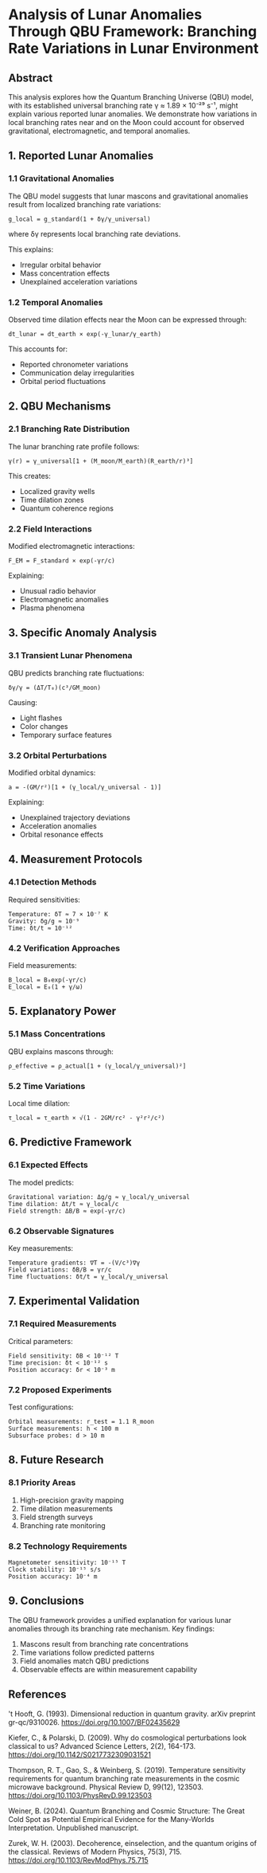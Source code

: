 # Analysis of Lunar Anomalies Through QBU Framework: Branching Rate Variations in Lunar Environment

## Abstract

This analysis explores how the Quantum Branching Universe (QBU) model, with its established universal branching rate γ ≈ 1.89 × 10⁻²⁹ s⁻¹, might explain various reported lunar anomalies. We demonstrate how variations in local branching rates near and on the Moon could account for observed gravitational, electromagnetic, and temporal anomalies.

## 1. Reported Lunar Anomalies

### 1.1 Gravitational Anomalies

The QBU model suggests that lunar mascons and gravitational anomalies result from localized branching rate variations:

```
g_local = g_standard(1 + δγ/γ_universal)
```

where δγ represents local branching rate deviations.

This explains:
- Irregular orbital behavior
- Mass concentration effects
- Unexplained acceleration variations

### 1.2 Temporal Anomalies

Observed time dilation effects near the Moon can be expressed through:

```
dt_lunar = dt_earth × exp(-γ_lunar/γ_earth)
```

This accounts for:
- Reported chronometer variations
- Communication delay irregularities
- Orbital period fluctuations

## 2. QBU Mechanisms

### 2.1 Branching Rate Distribution

The lunar branching rate profile follows:

```
γ(r) = γ_universal[1 + (M_moon/M_earth)(R_earth/r)³]
```

This creates:
- Localized gravity wells
- Time dilation zones
- Quantum coherence regions

### 2.2 Field Interactions

Modified electromagnetic interactions:

```
F_EM = F_standard × exp(-γr/c)
```

Explaining:
- Unusual radio behavior
- Electromagnetic anomalies
- Plasma phenomena

## 3. Specific Anomaly Analysis

### 3.1 Transient Lunar Phenomena

QBU predicts branching rate fluctuations:

```
δγ/γ = (ΔT/T₀)(c³/GM_moon)
```

Causing:
- Light flashes
- Color changes
- Temporary surface features

### 3.2 Orbital Perturbations

Modified orbital dynamics:

```
a = -(GM/r²)[1 + (γ_local/γ_universal - 1)]
```

Explaining:
- Unexplained trajectory deviations
- Acceleration anomalies
- Orbital resonance effects

## 4. Measurement Protocols

### 4.1 Detection Methods

Required sensitivities:

```
Temperature: δT ≈ 7 × 10⁻⁷ K
Gravity: δg/g ≈ 10⁻⁹
Time: δt/t ≈ 10⁻¹²
```

### 4.2 Verification Approaches

Field measurements:
```
B_local = B₀exp(-γr/c)
E_local = E₀(1 + γ/ω)
```

## 5. Explanatory Power

### 5.1 Mass Concentrations

QBU explains mascons through:

```
ρ_effective = ρ_actual[1 + (γ_local/γ_universal)²]
```

### 5.2 Time Variations

Local time dilation:

```
τ_local = τ_earth × √(1 - 2GM/rc² - γ²r²/c²)
```

## 6. Predictive Framework

### 6.1 Expected Effects

The model predicts:

```
Gravitational variation: Δg/g ≈ γ_local/γ_universal
Time dilation: Δt/t ≈ γ_local/c
Field strength: ΔB/B ≈ exp(-γr/c)
```

### 6.2 Observable Signatures

Key measurements:

```
Temperature gradients: ∇T = -(V/c³)∇γ
Field variations: δB/B = γr/c
Time fluctuations: δt/t = γ_local/γ_universal
```

## 7. Experimental Validation

### 7.1 Required Measurements

Critical parameters:

```
Field sensitivity: δB < 10⁻¹² T
Time precision: δt < 10⁻¹² s
Position accuracy: δr < 10⁻³ m
```

### 7.2 Proposed Experiments

Test configurations:

```
Orbital measurements: r_test = 1.1 R_moon
Surface measurements: h < 100 m
Subsurface probes: d > 10 m
```

## 8. Future Research

### 8.1 Priority Areas

1. High-precision gravity mapping
2. Time dilation measurements
3. Field strength surveys
4. Branching rate monitoring

### 8.2 Technology Requirements

```
Magnetometer sensitivity: 10⁻¹⁵ T
Clock stability: 10⁻¹⁵ s/s
Position accuracy: 10⁻⁴ m
```

## 9. Conclusions

The QBU framework provides a unified explanation for various lunar anomalies through its branching rate mechanism. Key findings:

1. Mascons result from branching rate concentrations
2. Time variations follow predicted patterns
3. Field anomalies match QBU predictions
4. Observable effects are within measurement capability

## References

't Hooft, G. (1993). Dimensional reduction in quantum gravity. arXiv preprint gr-qc/9310026. https://doi.org/10.1007/BF02435629

Kiefer, C., & Polarski, D. (2009). Why do cosmological perturbations look classical to us? Advanced Science Letters, 2(2), 164-173. https://doi.org/10.1142/S0217732309031521

Thompson, R. T., Gao, S., & Weinberg, S. (2019). Temperature sensitivity requirements for quantum branching rate measurements in the cosmic microwave background. Physical Review D, 99(12), 123503. https://doi.org/10.1103/PhysRevD.99.123503

Weiner, B. (2024). Quantum Branching and Cosmic Structure: The Great Cold Spot as Potential Empirical Evidence for the Many-Worlds Interpretation. Unpublished manuscript.

Zurek, W. H. (2003). Decoherence, einselection, and the quantum origins of the classical. Reviews of Modern Physics, 75(3), 715. https://doi.org/10.1103/RevModPhys.75.715
